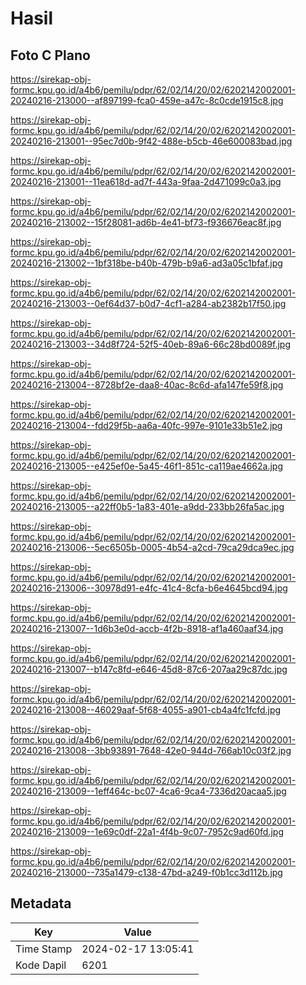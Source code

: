 # Hasil

## Foto C Plano

https://sirekap-obj-formc.kpu.go.id/a4b6/pemilu/pdpr/62/02/14/20/02/6202142002001-20240216-213000--af897199-fca0-459e-a47c-8c0cde1915c8.jpg

https://sirekap-obj-formc.kpu.go.id/a4b6/pemilu/pdpr/62/02/14/20/02/6202142002001-20240216-213001--95ec7d0b-9f42-488e-b5cb-46e600083bad.jpg

https://sirekap-obj-formc.kpu.go.id/a4b6/pemilu/pdpr/62/02/14/20/02/6202142002001-20240216-213001--11ea618d-ad7f-443a-9faa-2d471099c0a3.jpg

https://sirekap-obj-formc.kpu.go.id/a4b6/pemilu/pdpr/62/02/14/20/02/6202142002001-20240216-213002--15f28081-ad6b-4e41-bf73-f936676eac8f.jpg

https://sirekap-obj-formc.kpu.go.id/a4b6/pemilu/pdpr/62/02/14/20/02/6202142002001-20240216-213002--1bf318be-b40b-479b-b9a6-ad3a05c1bfaf.jpg

https://sirekap-obj-formc.kpu.go.id/a4b6/pemilu/pdpr/62/02/14/20/02/6202142002001-20240216-213003--0ef64d37-b0d7-4cf1-a284-ab2382b17f50.jpg

https://sirekap-obj-formc.kpu.go.id/a4b6/pemilu/pdpr/62/02/14/20/02/6202142002001-20240216-213003--34d8f724-52f5-40eb-89a6-66c28bd0089f.jpg

https://sirekap-obj-formc.kpu.go.id/a4b6/pemilu/pdpr/62/02/14/20/02/6202142002001-20240216-213004--8728bf2e-daa8-40ac-8c6d-afa147fe59f8.jpg

https://sirekap-obj-formc.kpu.go.id/a4b6/pemilu/pdpr/62/02/14/20/02/6202142002001-20240216-213004--fdd29f5b-aa6a-40fc-997e-9101e33b51e2.jpg

https://sirekap-obj-formc.kpu.go.id/a4b6/pemilu/pdpr/62/02/14/20/02/6202142002001-20240216-213005--e425ef0e-5a45-46f1-851c-ca119ae4662a.jpg

https://sirekap-obj-formc.kpu.go.id/a4b6/pemilu/pdpr/62/02/14/20/02/6202142002001-20240216-213005--a22ff0b5-1a83-401e-a9dd-233bb26fa5ac.jpg

https://sirekap-obj-formc.kpu.go.id/a4b6/pemilu/pdpr/62/02/14/20/02/6202142002001-20240216-213006--5ec6505b-0005-4b54-a2cd-79ca29dca9ec.jpg

https://sirekap-obj-formc.kpu.go.id/a4b6/pemilu/pdpr/62/02/14/20/02/6202142002001-20240216-213006--30978d91-e4fc-41c4-8cfa-b6e4645bcd94.jpg

https://sirekap-obj-formc.kpu.go.id/a4b6/pemilu/pdpr/62/02/14/20/02/6202142002001-20240216-213007--1d6b3e0d-accb-4f2b-8918-af1a460aaf34.jpg

https://sirekap-obj-formc.kpu.go.id/a4b6/pemilu/pdpr/62/02/14/20/02/6202142002001-20240216-213007--b147c8fd-e646-45d8-87c6-207aa29c87dc.jpg

https://sirekap-obj-formc.kpu.go.id/a4b6/pemilu/pdpr/62/02/14/20/02/6202142002001-20240216-213008--46029aaf-5f68-4055-a901-cb4a4fc1fcfd.jpg

https://sirekap-obj-formc.kpu.go.id/a4b6/pemilu/pdpr/62/02/14/20/02/6202142002001-20240216-213008--3bb93891-7648-42e0-944d-766ab10c03f2.jpg

https://sirekap-obj-formc.kpu.go.id/a4b6/pemilu/pdpr/62/02/14/20/02/6202142002001-20240216-213009--1eff464c-bc07-4ca6-9ca4-7336d20acaa5.jpg

https://sirekap-obj-formc.kpu.go.id/a4b6/pemilu/pdpr/62/02/14/20/02/6202142002001-20240216-213009--1e69c0df-22a1-4f4b-9c07-7952c9ad60fd.jpg

https://sirekap-obj-formc.kpu.go.id/a4b6/pemilu/pdpr/62/02/14/20/02/6202142002001-20240216-213000--735a1479-c138-47bd-a249-f0b1cc3d112b.jpg


## Metadata

| Key        | Value               |
| ---------- | ------------------- |
| Time Stamp | 2024-02-17 13:05:41 |
| Kode Dapil | 6201                |



